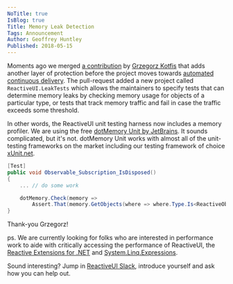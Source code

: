 ```yaml
---
NoTitle: true
IsBlog: true
Title: Memory Leak Detection
Tags: Announcement
Author: Geoffrey Huntley
Published: 2018-05-15
---
```


Moments ago we merged [a contribution](https://github.com/reactiveui/ReactiveUI/pull/1527) by [Grzegorz Kotfis](https://twitter.com/gkotfis) that adds another layer of protection before the project moves towards [automated continuous delivery](https://reactiveui.net/blog/2018/05/moving-towards-vsts-and-continuous-deployment). The pull-request added a new project called `ReactiveUI.LeakTests` which allows the maintainers to specify tests that can determine memory leaks by checking memory usage for objects of a particular type, or tests that track memory traffic and fail in case the traffic exceeds some threshold. 

In other words, the ReactiveUI unit testing harness now includes a memory profiler. We are using the free [dotMemory Unit by JetBrains](https://www.jetbrains.com/help/dotmemory-unit/Introduction.html). It sounds complicated, but it's not. dotMemory Unit works with almost all of the unit-testing frameworks on the market including our testing framework of choice [xUnit.net](https://xunit.github.io/). 

```csharp
[Test]
public void Observable_Subscription_IsDisposed()
{
    ... // do some work

    dotMemory.Check(memory =>
        Assert.That(memory.GetObjects(where => where.Type.Is<ReactiveObject>()).ObjectsCount, Is.EqualTo(0)));
}
```

Thank-you Grzegorz!

ps. We are currently looking for folks who are interested in performance work to aide with critically accessing the performance of ReactiveUI, the [Reactive Extensions for .NET](https://reactiveui.net/blog/2018/05/system-reactive-has-a-new-home-on-github) and [System.Linq.Expressions](https://github.com/bartdesmet/ExpressionFutures). 

Sound interesting? Jump in [ReactiveUI Slack](https://join.slack.com/t/reactivex/shared_invite/zt-lt48skpz-G5WDYOAuzA80_MByZrLT0g), introduce yourself and ask how you can help out.
